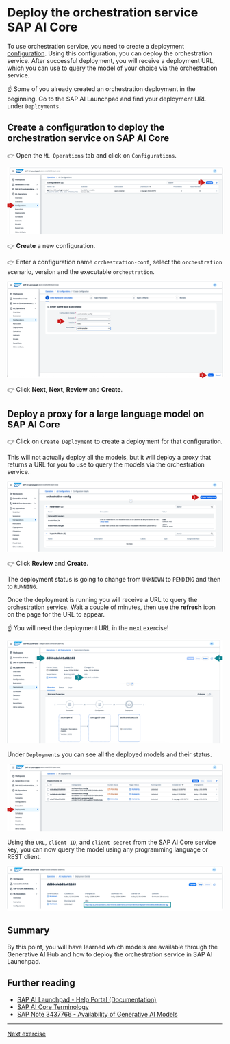 # Deploy the orchestration service SAP AI Core

To use orchestration service, you need to create a deployment [configuration](https://help.sap.com/docs/ai-launchpad/sap-ai-launchpad/configurations). Using this configuration, you can deploy the orchestration service. After successful deployment, you will receive a deployment URL, which you can use to query the model of your choice via the orchestration service.

☝️ Some of you already created an orchestration deployment in the beginning. Go to the SAP AI Launchpad and find your deployment URL under `Deployments`.

## Create a configuration to deploy the orchestration service on SAP AI Core

👉 Open the `ML Operations` tab and click on `Configurations`.

![Configurations](images/configuration_o.png)

👉 **Create** a new configuration.

👉 Enter a configuration name `orchestration-conf`, select the `orchestration` scenario, version and the executable `orchestration`. 

![Create configuration 1/4](images/configuration_o2.png)

👉 Click **Next**, **Next**, **Review** and **Create**.

## Deploy a proxy for a large language model on SAP AI Core

👉 Click on `Create Deployment` to create a deployment for that configuration. 

This will not actually deploy all the models, but it will deploy a proxy that returns a URL for you to use to query the models via the orchestration service. 

![Create deployment 1/5](images/deployment_o.png)

👉 Click **Review** and **Create**.

The deployment status is going to change from `UNKNOWN` to `PENDING` and then to `RUNNING`. 

Once the deployment is running you will receive a URL to query the orchestration service. Wait a couple of minutes, then use the **refresh** icon on the page for the URL to appear. 

☝️ You will need the deployment URL in the next exercise!

![Create deployment 4/5](images/deployments_4.png)

Under `Deployments` you can see all the deployed models and their status.

![Create deployment 2/5](images/deployment_o2.png)

Using the `URL`, `client ID`, and `client secret` from the SAP AI Core service key, you can now query the model using any programming language or REST client.

![Create deployment 5/5](images/deployments_5.png)

## Summary

By this point, you will have learned which models are available through the Generative AI Hub and how to deploy the orchestration service in SAP AI Launchpad.

## Further reading

* [SAP AI Launchpad - Help Portal (Documentation)](https://help.sap.com/docs/ai-launchpad/sap-ai-launchpad/what-is-sap-ai-launchpad)
* [SAP AI Core Terminology](https://help.sap.com/docs/sap-ai-core/sap-ai-core-service-guide/terminology)
* [SAP Note 3437766 - Availability of Generative AI Models](https://me.sap.com/notes/3437766)

---

[Next exercise](08-orchestration-service.ipynb)
